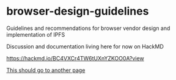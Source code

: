 # browser-design-guidelines
Guidelines and recommendations for browser vendor design and implementation of IPFS

Discussion and documentation living here for now on HackMD

https://hackmd.io/BC4VXCr4TW6tUXnYZKOO0A?view

[This should go to another page](user-testing.md)

